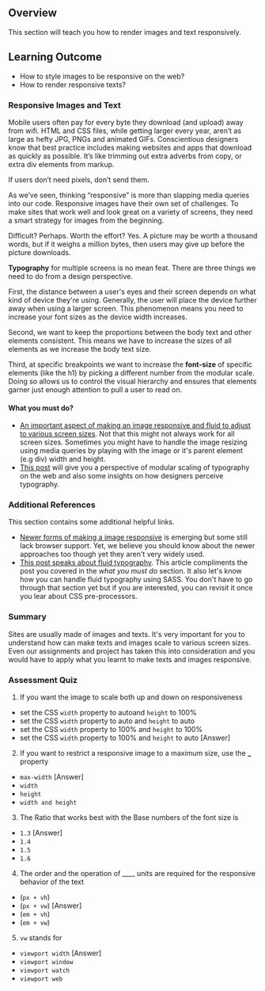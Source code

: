 ## Overview

This section will teach you how to render images and text responsively.

## Learning Outcome

- How to style images to be responsive on the web?
- How to render responsive texts?

### Responsive Images and Text

Mobile users often pay for every byte they download (and upload) away from wifi. HTML and CSS files, while getting larger every year, aren’t as large as hefty JPG, PNGs and animated GIFs. Conscientious designers know that best practice includes making websites and apps that download as quickly as possible. It’s like trimming out extra adverbs from copy, or extra div elements from markup.

If users don’t need pixels, don’t send them.

As we’ve seen, thinking “responsive” is more than slapping media queries into our code. Responsive images have their own set of challenges. To make sites that work well and look great on a variety of screens, they need a smart strategy for images from the beginning.

Difficult? Perhaps. Worth the effort? Yes. A picture may be worth a thousand words, but if it weighs a million bytes, then users may give up before the picture downloads.

**Typography** for multiple screens is no mean feat. There are three things we need to do from a design perspective.

First, the distance between a user's eyes and their screen depends on what kind of device they're using. Generally, the user will place the device further away when using a larger screen. This phenomenon means you need to increase your font sizes as the device width increases.

Second, we want to keep the proportions between the body text and other elements consistent. This means we have to increase the sizes of all elements as we increase the body text size.

Third, at specific breakpoints we want to increase the **font-size** of specific elements (like the h1) by picking a different number from the modular scale. Doing so allows us to control the visual hierarchy and ensures that elements garner just enough attention to pull a user to read on.

#### What you must do?

- [An important aspect of making an image responsive and fluid to adjust to various screen sizes](https://www.w3schools.com/howto/howto_css_image_responsive.asp). Not that this might not always work for all screen sizes. Sometimes you might have to handle the image resizing using media queries by playing with the image or it's parent element (e.g div) width and height.
- [This post](https://www.codementor.io/ricardozea/100-responsive-typography-system-using-a-modular-scale-s5rhft58g) will give you a perspective of modular scaling of typography on the web and also some insights on how designers perceive typography.

### Additional References

This section contains some additional helpful links.

- [Newer forms of making a image responsive](https://css-tricks.com/responsive-images-css/) is emerging but some still lack browser support. Yet, we believe you should know about the newer approaches too though yet they aren't very widely used.
- [This post speaks about fluid typography](https://css-tricks.com/snippets/css/fluid-typography/). This article compliments the post you covered in the _what you must do_ section. It also let's know how you can handle fluid typography using SASS. You don't have to go through that section yet but if you are interested, you can revisit it once you lear about CSS pre-processors.

### Summary

Sites are usually made of images and texts. It's very important for you to understand how can make texts and images scale to various screen sizes. Even our assignments and project has taken this into consideration and you would have to apply what you learnt to make texts and images responsive.

### Assessment Quiz

1. If you want the image to scale both up and down on responsiveness

- set the CSS `width` property to autoand `height` to 100%
- set the CSS `width` property to auto and `height` to auto
- set the CSS `width` property to 100% and `height` to 100%
- set the CSS `width` property to 100% and `height` to auto [Answer]

2. If you want to restrict a responsive image to a maximum size, use the **\_** property

- `max-width` [Answer]
- `width`
- `height`
- `width and height`

3. The Ratio that works best with the Base numbers of the font size is

- `1.3` [Answer]
- `1.4`
- `1.5`
- `1.6`

4. The order and the operation of \_\_\_\_ units are required for the responsive behavior of the text

- (`px + vh`)
- (`px + vw`) [Answer]
- (`em + vh`)
- (`em + vw`)

5. `vw` stands for

- `viewport width` [Answer]
- `viewport window`
- `viewport watch`
- `viewport web`
